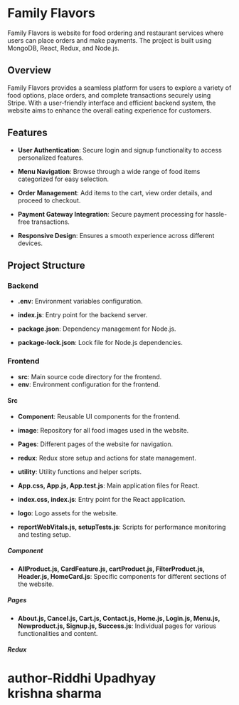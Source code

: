# Family Flavors

Family Flavors is website for food ordering and restaurant services where users can place orders and make payments. The project is built using MongoDB, React, Redux, and Node.js.

## Overview
Family Flavors provides a seamless platform for users to explore a variety of food options, place orders, and complete transactions securely using Stripe. With a user-friendly interface and efficient backend system, the website aims to enhance the overall eating experience for customers.

## Features

- **User Authentication**: Secure login and signup functionality to access personalized features.
- **Menu Navigation**: Browse through a wide range of food items categorized for easy selection.

- **Order Management**: Add items to the cart, view order details, and proceed to checkout.
- **Payment Gateway Integration**: Secure payment processing for hassle-free transactions.

- **Responsive Design**: Ensures a smooth experience across different devices.

## Project Structure

### Backend

- **.env**: Environment variables configuration.
- **index.js**: Entry point for the backend server.

- **package.json**: Dependency management for Node.js.
- **package-lock.json**: Lock file for Node.js dependencies.

### Frontend

- **src**: Main source code directory for the frontend.
- **env**: Environment configuration for the frontend.

#### Src

- **Component**: Reusable UI components for the frontend.
- **image**: Repository for all food images used in the website.

- **Pages**: Different pages of the website for navigation.
- **redux**: Redux store setup and actions for state management.

- **utility**: Utility functions and helper scripts.
- **App.css, App.js, App.test.js**: Main application files for React.

- **index.css, index.js**: Entry point for the React application.
- **logo**: Logo assets for the website.

- **reportWebVitals.js, setupTests.js**: Scripts for performance monitoring and testing setup.

##### Component

- **AllProduct.js, CardFeature.js, cartProduct.js, FilterProduct.js, Header.js, HomeCard.js**: Specific components for different sections of the website.

##### Pages

- **About.js, Cancel.js, Cart.js, Contact.js, Home.js, Login.js, Menu.js, Newproduct.js, Signup.js, Success.js**: Individual pages for various functionalities and content.

##### Redux
# author-Riddhi Upadhyay <br> krishna sharma
